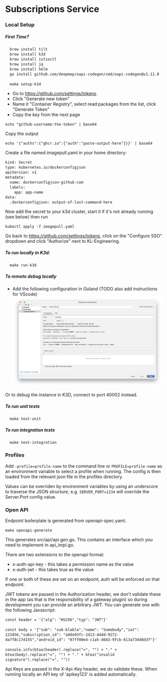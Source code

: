 # Subscriptions Service

### Local Setup

##### First Time?

```
  brew install tilt
  brew install k3d
  brew install istioctl
  brew install jq
  brew install helm
  go install github.com/deepmap/oapi-codegen/cmd/oapi-codegen@v1.11.0
  
  make setup-k3d
```

 - Go to https://github.com/settings/tokens.
 - Click "Generate new token"
 - Name it "Container Registry", select read:packages from the list, click "Generate Token"
 - Copy the key from the next page

```
echo "github-username:the-token" | base64
```

Copy the output

```
echo '{"auths":{"ghcr.io":{"auth":"paste-output-here"}}}' | base64
```

Create a file named imagepull.yaml in your home directory:

```
kind: Secret
type: kubernetes.io/dockerconfigjson
apiVersion: v1
metadata:
  name: dockerconfigjson-github-com
  labels:
    app: app-name
data:
  .dockerconfigjson: output-of-last-command-here
```

Now add the secret to your k3d cluster, start it if it's not already running (see below) then run

```
kubectl apply -f imagepull.yaml
```

Go back to https://github.com/settings/tokens, click on the "Configure SSO" dropdown and click "Authorize" next to KL-Engineering.

##### To run locally in K3d:

```
  make run-k3d
```

##### To remote debug locally 

- Add the following configuration in Goland (TODO also add instructions for VScode)
![img.png](readme-images/img.png)

Or to debug the instance in K3D, connect to port 40002 instead.

##### To run unit tests

```
  make test-unit
```

##### To run integration tests

```
  make test-integration
```

### Profiles

Add `-profile=profile-name` to the command line or `PROFILE=profile-name` as an environment variable to select a profile when running.  The config is then loaded from the relevant json file in the profiles directory.

Values can be overriden by environment variables by using an underscore to traverse the JSON structure, e.g. `SERVER_PORT=1234` will override the Server.Port config value.

### Open API

Endpoint boilerplate is generated from openapi-spec.yaml.

```
make openapi-generate
```

This generates src/api/api.gen.go.  This contains an interface which you need to implement in api_impl.go.

There are two extensions to the openapi format:
 - x-auth-api-key - this takes a permission name as the value
 - x-auth-jwt - this takes true as the value

If one or both of these are set on an endpoint, auth will be enforced on that endpoint.

JWT tokens are passed in the Authorization header, we don't validate these in the app (as that is the responsibility of a gateway plugin) 
so during development you can provide an arbitrary JWT.  You can generate one with the following Javascript:

```
const header = '{"alg": "HS256","typ": "JWT"}'

const body = '{"sub": "sub-blabla","name": "Somebody","iat": 123456,"subscription_id": "a9de93fc-2d13-44dd-9272-da7f8c17d155","android_id": "07ff00e4-c1a5-4683-9fcb-613a734d8d3f"}'

console.info(btoa(header).replace("=", "") + "." + btoa(body).replace("=", "") + "." + btoa("invalid signature").replace("=", ""))
```

Api Keys are passed in the X-Api-Key header, we do validate these.  When running locally an API key of 'apikey123' is added automatically.
